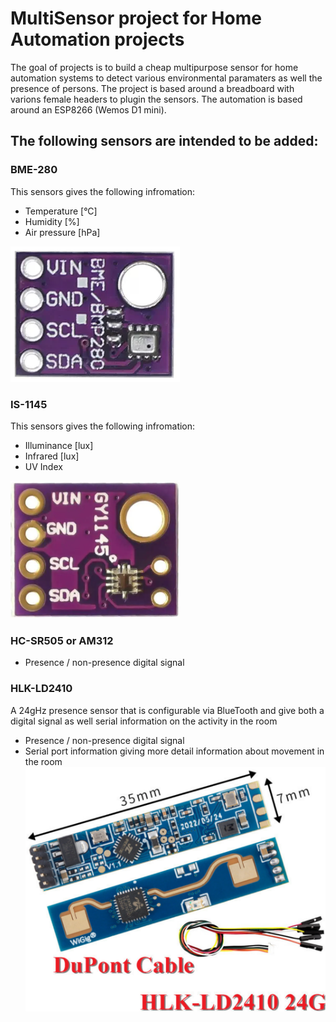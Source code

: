 # MultiSensor project for Home Automation projects
The goal of projects is to build a cheap multipurpose sensor for home automation systems to detect various environmental paramaters as well the presence of persons. 
The project is based around a breadboard with varions female headers to plugin the sensors. The automation is based around an ESP8266 (Wemos D1 mini). 
## The following sensors are intended to be added:
### BME-280
This sensors gives the following infromation:
- Temperature [°C]
- Humidity [%]
- Air pressure [hPa]
  
![BME280](https://github.com/Roukie686868/MultiSensor/blob/main/Documents/BME280/BME280.PNG)
### IS-1145
This sensors gives the following infromation:
- Illuminance [lux]
- Infrared [lux]
- UV Index

![GY1145 or IS1145](https://github.com/Roukie686868/MultiSensor/blob/main/Documents/GY1145/GY1145small.PNG)
### HC-SR505 or AM312
- Presence / non-presence digital signal 
### HLK-LD2410
A 24gHz presence sensor that is configurable via BlueTooth and give both a digital signal as well serial information on the activity in the room
- Presence / non-presence digital signal
- Serial port information giving more detail information about movement in the room
![HLK-LD2410 Sensor](https://github.com/Roukie686868/MultiSensor/blob/main/Documents/mmWave/HLK-LD2410/HLK-LD2410.PNG)
